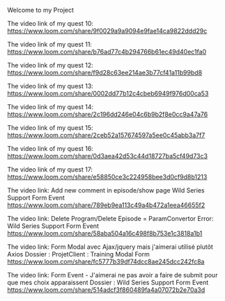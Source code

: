 Welcome to my Project

The video link of my quest 10:
https://www.loom.com/share/9f0029a9a9094e9fae14ca9822ddd29c

The video link of my quest 11:
https://www.loom.com/share/b76ad77c4b294766b61ec49d40ec1fa0

The video link of my quest 12:
https://www.loom.com/share/f9d28c63ee214ae3b77cf41a11b99bd8

The video link of my quest 13:
https://www.loom.com/share/0002dd77b12c4cbeb6949f976d00ca53

The video link of my quest 14:
https://www.loom.com/share/2c196dd246e04c6b9b2f8e0cc9a47a76

The video link of my quest 15:
https://www.loom.com/share/2ceb52a157674597a5ee0c45abb3a7f7

The video link of my quest 16:
https://www.loom.com/share/0d3aea42d53c44d18727ba5cf49d73c3

The video link of my quest 17:
https://www.loom.com/share/e58850ce3c224958bee3d0cf9d8b1213

The video link: Add new comment in episode/show page
Wild Series Support Form Event
https://www.loom.com/share/789eb9ea113c49a4b472a1eea46655f2

The video link: Delete Program/Delete Episode = ParamConvertor Error:
Wild Series Support Form Event
https://www.loom.com/share/58aba504a16c498f8b753e1c3818a1b1

The video link: Form Modal avec Ajax/jquery mais j'aimerai utilisé plutôt Axios
Dossier : ProjetClient : Training Modal Form
https://www.loom.com/share/fc5777b39df74dcc8ae245dcc242fc8a

The video link: Form Event - J'aimerai ne pas avoir a faire de submit pour que mes choix apparaissent
Dossier : Wild Series Support Form Event
https://www.loom.com/share/514adcf3f860489fa4a07072b2e70a3d